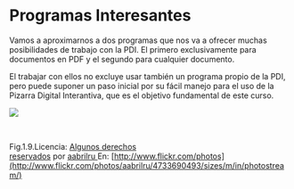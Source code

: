 
# Programas Interesantes

Vamos a aproximarnos a dos programas que nos va a ofrecer muchas posibilidades de trabajo con la PDI. El primero exclusivamente para documentos en PDF y el segundo para cualquier documento.

El trabajar con ellos no excluye usar también un programa propio de la PDI, pero puede suponer un paso inicial por su fácil manejo para el uso de la Pizarra Digital Interantiva, que es el objetivo fundamental de este curso.


![](http://farm2.staticflickr.com/1111/4733690493_158dc4f052.jpg)

 

Fig.1.9.Licencia: [Algunos derechos reservados](http://creativecommons.org/licenses/by/2.0/) por [aabrilru ](http://www.flickr.com/photos/aabrilru/)En: [http://www.flickr.com/photos](http://www.flickr.com/photos/aabrilru/4733690493/sizes/m/in/photostream/)

